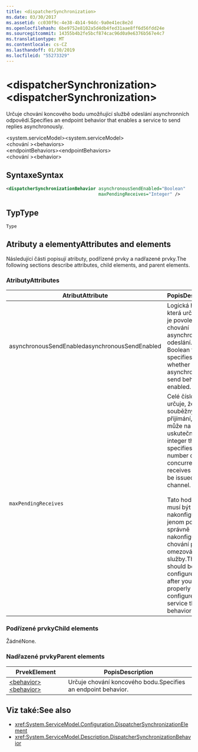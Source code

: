 ```yaml
---
title: <dispatcherSynchronization>
ms.date: 03/30/2017
ms.assetid: cc030f9c-4e38-4b14-94dc-9a0e41ec8e2d
ms.openlocfilehash: 6be9752e8102a5d4db4fed31aae8ff6d56fdd24e
ms.sourcegitcommit: 14355b4b2fe5bcf874cac96d0a9e6376b567e4c7
ms.translationtype: MT
ms.contentlocale: cs-CZ
ms.lasthandoff: 01/30/2019
ms.locfileid: "55273329"
---
```

# <a name="dispatchersynchronization"></a><span data-ttu-id="e3019-101">\<dispatcherSynchronization></span><span class="sxs-lookup"><span data-stu-id="e3019-101">\<dispatcherSynchronization></span></span>
  
<span data-ttu-id="e3019-102">Určuje chování koncového bodu umožňující službě odeslání asynchronních odpovědí.</span><span class="sxs-lookup"><span data-stu-id="e3019-102">Specifies an endpoint behavior that enables a service to send replies asynchronously.</span></span>  
  
<span data-ttu-id="e3019-103">\<system.serviceModel></span><span class="sxs-lookup"><span data-stu-id="e3019-103">\<system.serviceModel></span></span>  
<span data-ttu-id="e3019-104">\<chování ></span><span class="sxs-lookup"><span data-stu-id="e3019-104">\<behaviors></span></span>  
<span data-ttu-id="e3019-105">\<endpointBehaviors></span><span class="sxs-lookup"><span data-stu-id="e3019-105">\<endpointBehaviors></span></span>  
<span data-ttu-id="e3019-106">\<chování ></span><span class="sxs-lookup"><span data-stu-id="e3019-106">\<behavior></span></span>  
  
## <a name="syntax"></a><span data-ttu-id="e3019-107">Syntaxe</span><span class="sxs-lookup"><span data-stu-id="e3019-107">Syntax</span></span>  
  
```xml  
<dispatcherSynchronizationBehavior asynchronousSendEnabled="Boolean"
                                   maxPendingReceives="Integer" />
```  
  
## <a name="type"></a><span data-ttu-id="e3019-108">Typ</span><span class="sxs-lookup"><span data-stu-id="e3019-108">Type</span></span>  
  
`Type`  
  
## <a name="attributes-and-elements"></a><span data-ttu-id="e3019-109">Atributy a elementy</span><span class="sxs-lookup"><span data-stu-id="e3019-109">Attributes and elements</span></span>  
  
<span data-ttu-id="e3019-110">Následující části popisují atributy, podřízené prvky a nadřazené prvky.</span><span class="sxs-lookup"><span data-stu-id="e3019-110">The following sections describe attributes, child elements, and parent elements.</span></span>  
  
### <a name="attributes"></a><span data-ttu-id="e3019-111">Atributy</span><span class="sxs-lookup"><span data-stu-id="e3019-111">Attributes</span></span>

| <span data-ttu-id="e3019-112">Atribut</span><span class="sxs-lookup"><span data-stu-id="e3019-112">Attribute</span></span>               | <span data-ttu-id="e3019-113">Popis</span><span class="sxs-lookup"><span data-stu-id="e3019-113">Description</span></span>       |
| ----------------------- | ----------------- |
| <span data-ttu-id="e3019-114">asynchronousSendEnabled</span><span class="sxs-lookup"><span data-stu-id="e3019-114">asynchronousSendEnabled</span></span> | <span data-ttu-id="e3019-115">Logická hodnota, která určuje, zda je povoleno chování asynchronního odeslání.</span><span class="sxs-lookup"><span data-stu-id="e3019-115">A Boolean that specifies whether asynchronous send behavior is enabled.</span></span> |
| `maxPendingReceives`    | <span data-ttu-id="e3019-116">Celé číslo, které určuje, že počet souběžných přijímání, která může na kanálu uskutečněna.</span><span class="sxs-lookup"><span data-stu-id="e3019-116">An integer that specifies the number of concurrent receives that can be issued on the channel.</span></span><br /><br /> <span data-ttu-id="e3019-117">Tato hodnota musí být nakonfigurovaný jenom po jste správně nakonfigurovali chování při omezování služby.</span><span class="sxs-lookup"><span data-stu-id="e3019-117">This value should be configured only after you have properly configured service throttling behavior.</span></span> |

### <a name="child-elements"></a><span data-ttu-id="e3019-118">Podřízené prvky</span><span class="sxs-lookup"><span data-stu-id="e3019-118">Child elements</span></span>

<span data-ttu-id="e3019-119">Žádné</span><span class="sxs-lookup"><span data-stu-id="e3019-119">None.</span></span>

### <a name="parent-elements"></a><span data-ttu-id="e3019-120">Nadřazené prvky</span><span class="sxs-lookup"><span data-stu-id="e3019-120">Parent elements</span></span>

| <span data-ttu-id="e3019-121">Prvek</span><span class="sxs-lookup"><span data-stu-id="e3019-121">Element</span></span> | <span data-ttu-id="e3019-122">Popis</span><span class="sxs-lookup"><span data-stu-id="e3019-122">Description</span></span> |  
| ------- | ----------- |  
| [<span data-ttu-id="e3019-123">\<behavior></span><span class="sxs-lookup"><span data-stu-id="e3019-123">\<behavior></span></span>](../../../../../docs/framework/configure-apps/file-schema/wcf/behavior-of-endpointbehaviors.md)|<span data-ttu-id="e3019-124">Určuje chování koncového bodu.</span><span class="sxs-lookup"><span data-stu-id="e3019-124">Specifies an endpoint behavior.</span></span> |

## <a name="see-also"></a><span data-ttu-id="e3019-125">Viz také:</span><span class="sxs-lookup"><span data-stu-id="e3019-125">See also</span></span>

- <xref:System.ServiceModel.Configuration.DispatcherSynchronizationElement>
- <xref:System.ServiceModel.Description.DispatcherSynchronizationBehavior>
